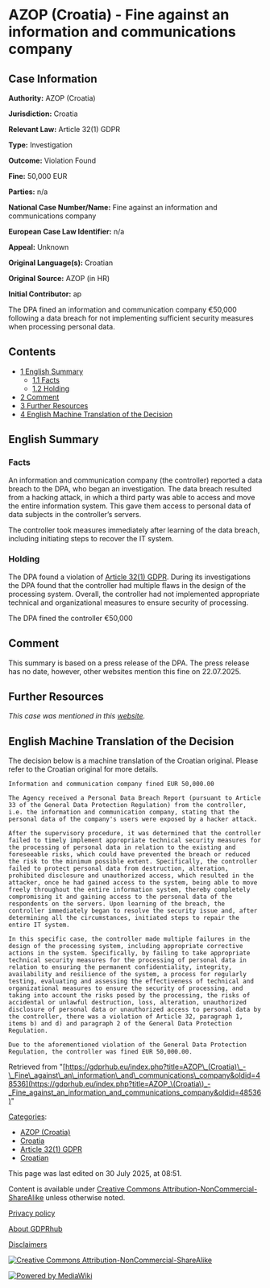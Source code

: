 # AZOP (Croatia) - Fine against an information and communications company

## Case Information

**Authority:** AZOP (Croatia)

**Jurisdiction:** Croatia

**Relevant Law:** Article 32(1) GDPR

**Type:** Investigation

**Outcome:** Violation Found

**Fine:** 50,000 EUR

**Parties:** n/a

**National Case Number/Name:** Fine against an information and communications company

**European Case Law Identifier:** n/a

**Appeal:** Unknown

**Original Language(s):** Croatian

**Original Source:** AZOP (in HR)

**Initial Contributor:** ap

The DPA fined an information and communication company €50,000 following a data breach for not implementing sufficient security measures when processing personal data.

## Contents

*   [1 English Summary](#English_Summary)
    *   [1.1 Facts](#Facts)
    *   [1.2 Holding](#Holding)
*   [2 Comment](#Comment)
*   [3 Further Resources](#Further_Resources)
*   [4 English Machine Translation of the Decision](#English_Machine_Translation_of_the_Decision)

## English Summary

### Facts

An information and communication company (the controller) reported a data breach to the DPA, who began an investigation. The data breach resulted from a hacking attack, in which a third party was able to access and move the entire information system. This gave them access to personal data of data subjects in the controller’s servers.

The controller took measures immediately after learning of the data breach, including initiating steps to recover the IT system.

### Holding

The DPA found a violation of [Article 32(1) GDPR](/index.php?title=Article_32_GDPR#1 "Article 32 GDPR"). During its investigations the DPA found that the controller had multiple flaws in the design of the processing system. Overall, the controller had not implemented appropriate technical and organizational measures to ensure security of processing.

The DPA fined the controller €50,000

## Comment

This summary is based on a press release of the DPA. The press release has no date, however, other websites mention this fine on 22.07.2025.

## Further Resources

_This case was mentioned in this [website](https://www.dsgvo-portal.de/gdpr-fines/gdpr-fine-against-information-and-2025-07-22-HR-4539.php)._

## English Machine Translation of the Decision

The decision below is a machine translation of the Croatian original. Please refer to the Croatian original for more details.

```
Information and communication company fined EUR 50,000.00

The Agency received a Personal Data Breach Report (pursuant to Article 33 of the General Data Protection Regulation) from the controller, i.e. the information and communication company, stating that the personal data of the company's users were exposed by a hacker attack.

After the supervisory procedure, it was determined that the controller failed to timely implement appropriate technical security measures for the processing of personal data in relation to the existing and foreseeable risks, which could have prevented the breach or reduced the risk to the minimum possible extent. Specifically, the controller failed to protect personal data from destruction, alteration, prohibited disclosure and unauthorized access, which resulted in the attacker, once he had gained access to the system, being able to move freely throughout the entire information system, thereby completely compromising it and gaining access to the personal data of the respondents on the servers. Upon learning of the breach, the controller immediately began to resolve the security issue and, after determining all the circumstances, initiated steps to repair the entire IT system.

In this specific case, the controller made multiple failures in the design of the processing system, including appropriate corrective actions in the system. Specifically, by failing to take appropriate technical security measures for the processing of personal data in relation to ensuring the permanent confidentiality, integrity, availability and resilience of the system, a process for regularly testing, evaluating and assessing the effectiveness of technical and organizational measures to ensure the security of processing, and taking into account the risks posed by the processing, the risks of accidental or unlawful destruction, loss, alteration, unauthorized disclosure of personal data or unauthorized access to personal data by the controller, there was a violation of Article 32, paragraph 1, items b) and d) and paragraph 2 of the General Data Protection Regulation.

Due to the aforementioned violation of the General Data Protection Regulation, the controller was fined EUR 50,000.00.

```

Retrieved from "[https://gdprhub.eu/index.php?title=AZOP\_(Croatia)\_-\_Fine\_against\_an\_information\_and\_communications\_company&oldid=48536](https://gdprhub.eu/index.php?title=AZOP_\(Croatia\)_-_Fine_against_an_information_and_communications_company&oldid=48536)"

[Categories](/index.php?title=Special:Categories "Special:Categories"):

*   [AZOP (Croatia)](/index.php?title=Category:AZOP_\(Croatia\) "Category:AZOP (Croatia)")
*   [Croatia](/index.php?title=Category:Croatia "Category:Croatia")
*   [Article 32(1) GDPR](/index.php?title=Category:Article_32\(1\)_GDPR "Category:Article 32(1) GDPR")
*   [Croatian](/index.php?title=Category:Croatian "Category:Croatian")

This page was last edited on 30 July 2025, at 08:51.

Content is available under [Creative Commons Attribution-NonCommercial-ShareAlike](https://creativecommons.org/licenses/by-nc-sa/4.0/) unless otherwise noted.

[Privacy policy](/index.php?title=GDPRhub:Privacy_policy)

[About GDPRhub](/index.php?title=GDPRhub:About)

[Disclaimers](/index.php?title=GDPRhub:General_disclaimer)

[![Creative Commons Attribution-NonCommercial-ShareAlike](/resources/assets/licenses/cc-by-nc-sa.png)](https://creativecommons.org/licenses/by-nc-sa/4.0/)

[![Powered by MediaWiki](/resources/assets/poweredby_mediawiki_88x31.png)](https://www.mediawiki.org/)